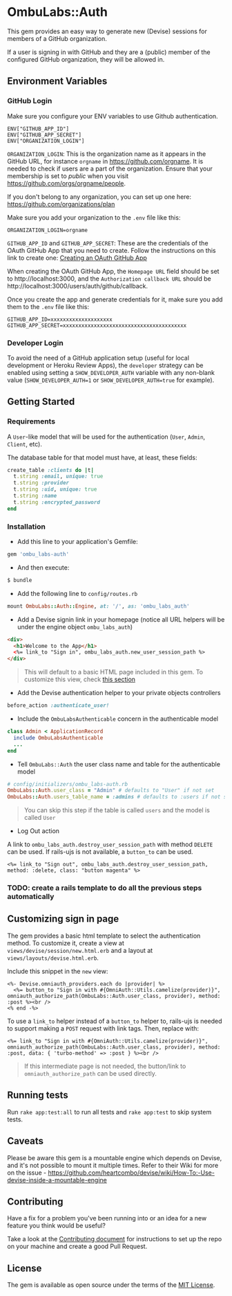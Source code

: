 # OmbuLabs::Auth

This gem provides an easy way to generate new (Devise) sessions for members of a GitHub organization.

If a user is signing in with GitHub and they are a (public) member of the configured GitHub organization, they will be allowed in.

## Environment Variables

### GitHub Login

Make sure you configure your ENV variables to use Github authentication.

```
ENV["GITHUB_APP_ID"]
ENV["GITHUB_APP_SECRET"]
ENV["ORGANIZATION_LOGIN"]
```

`ORGANIZATION_LOGIN`: This is the organization name as it appears in the GitHub URL, for instance `orgname` in https://github.com/orgname. It is needed to check if users are a part of the organization. Ensure that your membership is set to _public_ when you visit https://github.com/orgs/orgname/people.

If you don't belong to any organization, you can set up one here: https://github.com/organizations/plan

Make sure you add your organization to the `.env` file like this:

```
ORGANIZATION_LOGIN=orgname
```

`GITHUB_APP_ID` and `GITHUB_APP_SECRET`: These are the credentials of the OAuth GitHub App that you need to create. Follow the instructions on this link to create one: [Creating an OAuth GitHub App](https://docs.github.com/en/developers/apps/building-oauth-apps/creating-an-oauth-app)

When creating the OAuth GitHub App, the `Homepage URL` field should be set to http://localhost:3000, and the `Authorization callback URL` should be http://localhost:3000/users/auth/github/callback.

Once you create the app and generate credentials for it, make sure you add them to the `.env` file like this:

```
GITHUB_APP_ID=xxxxxxxxxxxxxxxxxxxx
GITHUB_APP_SECRET=xxxxxxxxxxxxxxxxxxxxxxxxxxxxxxxxxxxxxxxx
```

### Developer Login

To avoid the need of a GitHub application setup (useful for local development or Heroku Review Apps), the `developer` strategy can be enabled using setting a `SHOW_DEVELOPER_AUTH` variable with any non-blank value (`SHOW_DEVELOPER_AUTH=1` or `SHOW_DEVELOPER_AUTH=true` for example).

## Getting Started

### Requirements

A `User`-like model that will be used for the authentication (`User`, `Admin`, `Client`, etc).

The database table for that model must have, at least, these fields:

```rb
create_table :clients do |t|
  t.string :email, unique: true
  t.string :provider
  t.string :uid, unique: true
  t.string :name
  t.string :encrypted_password
end
```

### Installation

- Add this line to your application's Gemfile:

```ruby
gem 'ombu_labs-auth'
```

- And then execute:

```bash
$ bundle
```

- Add the following line to `config/routes.rb`

```ruby
mount OmbuLabs::Auth::Engine, at: '/', as: 'ombu_labs_auth'
```

- Add a Devise signin link in your homepage (notice all URL helpers will be under the engine object `ombu_labs_auth`)

```html
<div>
  <h1>Welcome to the App</h1>
  <%= link_to "Sign in", ombu_labs_auth.new_user_session_path %>
</div>
```

> This will default to a basic HTML page included in this gem. To customize this view, check [this section](#customizing-sign-in-page)

- Add the Devise authentication helper to your private objects controllers

```rb
before_action :authenticate_user!
```

- Include the `OmbuLabsAuthenticable` concern in the authenticable model

```rb
class Admin < ApplicationRecord
  include OmbuLabsAuthenticable
  ...
end
```

- Tell `OmbuLabs::Auth` the user class name and table for the authenticable model

```rb
# config/initializers/ombu_labs-auth.rb
OmbuLabs::Auth.user_class = "Admin" # defaults to "User" if not set
OmbuLabs::Auth.users_table_name = :admins # defaults to :users if not set
```

> You can skip this step if the table is called `users` and the model is called `User`

- Log Out action

A link to `ombu_labs_auth.destroy_user_session_path` with method `DELETE` can be used. If rails-ujs is not available, a `button_to` can be used.

```
<%= link_to "Sign out", ombu_labs_auth.destroy_user_session_path, method: :delete, class: "button magenta" %>
```

### TODO: create a rails template to do all the previous steps automatically

## Customizing sign in page

The gem provides a basic html template to select the authentication method. To customize it, create a view at `views/devise/session/new.html.erb` and a layout at `views/layouts/devise.html.erb`.

Include this snippet in the `new` view:

```
<%- Devise.omniauth_providers.each do |provider| %>
  <%= button_to "Sign in with #{OmniAuth::Utils.camelize(provider)}", omniauth_authorize_path(OmbuLabs::Auth.user_class, provider), method: :post %><br />
<% end -%>
```

To use a `link_to` helper instead of a `button_to` helper to, rails-ujs is needed to support making a `POST` request with link tags. Then, replace with:

```
<%= link_to "Sign in with #{OmniAuth::Utils.camelize(provider)}", omniauth_authorize_path(OmbuLabs::Auth.user_class, provider), method: :post, data: { 'turbo-method' => :post } %><br />
```

> If this intermediate page is not needed, the button/link to `omniauth_authorize_path` can be used directly.

## Running tests

Run `rake app:test:all` to run all tests and `rake app:test` to skip system tests.

## Caveats

Please be aware this gem is a mountable engine which depends on Devise, and it's not possible to mount it multiple times. Refer to their Wiki for more on the issue - https://github.com/heartcombo/devise/wiki/How-To:-Use-devise-inside-a-mountable-engine

## Contributing

Have a fix for a problem you've been running into or an idea for a new feature you think would be useful?

Take a look at the [Contributing document](https://github.com/fastruby/ombu_labs-auth/blob/main/CONTRIBUTING.md) for instructions to set up the repo on your machine and create a good Pull Request.

## License

The gem is available as open source under the terms of the [MIT License](https://opensource.org/licenses/MIT).
